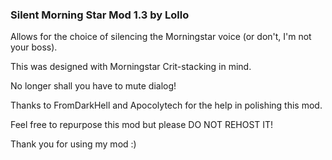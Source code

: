 ### Silent Morning Star Mod 1.3 by Lollo

Allows for the choice of silencing the Morningstar voice (or don't, I'm not your boss).

This was designed with Morningstar Crit-stacking in mind.

No longer shall you have to mute dialog!

Thanks to FromDarkHell and Apocolytech for the help in polishing this mod.

Feel free to repurpose this mod but please DO NOT REHOST IT!

Thank you for using my mod :) 
